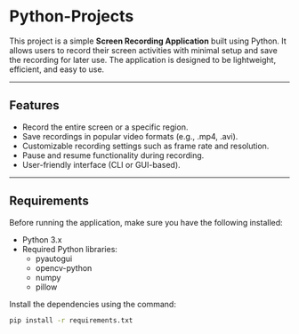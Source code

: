 # Python-Projects

This project is a simple **Screen Recording Application** built using Python. It allows users to record their screen activities with minimal setup and save the recording for later use. The application is designed to be lightweight, efficient, and easy to use.

---

## Features

- Record the entire screen or a specific region.
- Save recordings in popular video formats (e.g., .mp4, .avi).
- Customizable recording settings such as frame rate and resolution.
- Pause and resume functionality during recording.
- User-friendly interface (CLI or GUI-based).

---

## Requirements

Before running the application, make sure you have the following installed:

- Python 3.x
- Required Python libraries:
  - pyautogui
  - opencv-python
  - numpy
  - pillow

Install the dependencies using the command:

```bash
pip install -r requirements.txt
